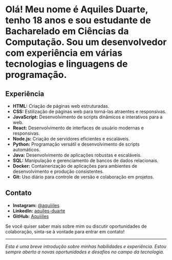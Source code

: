 # Olá! Meu nome é Aquiles Duarte, tenho 18 anos e sou estudante de Bacharelado em Ciências da Computação. Sou um desenvolvedor com experiência em várias tecnologias e linguagens de programação.

## Experiência

- **HTML:** Criação de páginas web estruturadas.
- **CSS:** Estilização de páginas web para torná-las atraentes e responsivas.
- **JavaScript:** Desenvolvimento de scripts dinâmicos e interativos para a web.
- **React:** Desenvolvimento de interfaces de usuário modernas e responsivas.
- **Node.js:** Criação de servidores eficientes e escaláveis.
- **Python:** Programação versátil e desenvolvimento de scripts automáticos.
- **Java:** Desenvolvimento de aplicações robustas e escaláveis.
- **SQL:** Manipulação e gerenciamento de bancos de dados relacionais.
- **Docker:** Containerização de aplicações para ambientes de desenvolvimento e produção consistentes.
- **Git:** Uso diário para controle de versão e colaboração em projetos.

## Contato

- **Instagram:** [@aquiiiles](https://www.instagram.com/aquiiiles/)
- **LinkedIn:** [aquiles-duarte](https://www.linkedin.com/in/aquiles-duarte)
- **GitHub:** [Aquiiiles](https://github.com/Aquiiiles)

Se você quiser saber mais sobre mim ou discutir oportunidades de colaboração, sinta-se à vontade para entrar em contato!

---

*Esta é uma breve introdução sobre minhas habilidades e experiência. Estou sempre aberto a novas oportunidades e desafios no campo da tecnologia.*
